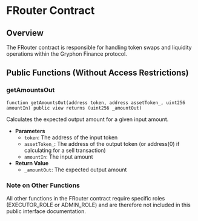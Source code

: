 # FRouter Contract

## Overview
The FRouter contract is responsible for handling token swaps and liquidity operations within the Gryphon Finance protocol.

## Public Functions (Without Access Restrictions)

### getAmountsOut
```solidity
function getAmountsOut(address token, address assetToken_, uint256 amountIn) public view returns (uint256 _amountOut)
```
Calculates the expected output amount for a given input amount.
- **Parameters**
  - `token`: The address of the input token
  - `assetToken_`: The address of the output token (or address(0) if calculating for a sell transaction)
  - `amountIn`: The input amount
- **Return Value**
  - `_amountOut`: The expected output amount

### Note on Other Functions
All other functions in the FRouter contract require specific roles (EXECUTOR_ROLE or ADMIN_ROLE) and are therefore not included in this public interface documentation.
